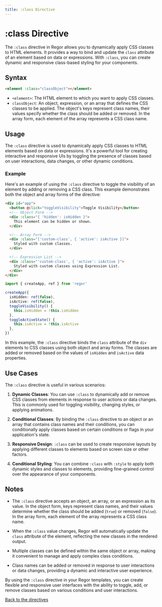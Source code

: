 ```yaml
---
title: :class Directive
---
```


# :class Directive

The `:class` directive in Regor allows you to dynamically apply CSS classes to HTML elements. It provides a way to bind and update the `class` attribute of an element based on data or expressions. With `:class`, you can create dynamic and responsive class-based styling for your components.

## Syntax

```html
<element :class="classObject"></element>
```

- `<element>`: The HTML element to which you want to apply CSS classes.
- `classObject`: An object, expression, or an array that defines the CSS classes to be applied. The object's keys represent class names, their values specify whether the class should be added or removed. In the array form, each element of the array represents a CSS class name.

## Usage

The `:class` directive is used to dynamically apply CSS classes to HTML elements based on data or expressions. It's a powerful tool for creating interactive and responsive UIs by toggling the presence of classes based on user interactions, data changes, or other dynamic conditions.

### Example

Here's an example of using the `:class` directive to toggle the visibility of an element by adding or removing a CSS class. This example demonstrates both the object and array forms of the directive:

```html
<div id="app">
  <button @click="toggleVisibility">Toggle Visibility</button>
  <!-- Object Form -->
  <div :class="{ 'hidden': isHidden }">
    This element can be hidden or shown.
  </div>

  <!-- Array Form -->
  <div :class="['custom-class', { 'active': isActive }]">
    Styled with custom classes.
  </div>

  <!-- Expression List -->
  <div :class="'custom-class', { 'active': isActive }">
    Styled with custom classes using Expression List.
  </div>
</div>
```

```ts
import { createApp, ref } from 'regor'

createApp({
  isHidden: ref(false),
  isActive: ref(false),
  toggleVisibility() {
    this.isHidden = !this.isHidden
  },
  toggleActiveState() {
    this.isActive = !this.isActive
  },
})
```

In this example, the `:class` directive binds the `class` attribute of the `div` elements to CSS classes using both object and array forms. The classes are added or removed based on the values of `isHidden` and `isActive` data properties.

## Use Cases

The `:class` directive is useful in various scenarios:

1. **Dynamic Classes**: You can use `:class` to dynamically add or remove CSS classes from elements in response to user actions or data changes. This is commonly used for toggling visibility, changing styles, or applying animations.

2. **Conditional Classes**: By binding the `:class` directive to an object or an array that contains class names and their conditions, you can conditionally apply classes based on certain conditions or flags in your application's state.

3. **Responsive Design**: `:class` can be used to create responsive layouts by applying different classes to elements based on screen size or other factors.

4. **Conditional Styling**: You can combine `:class` with `:style` to apply both dynamic styles and classes to elements, providing fine-grained control over the appearance of your components.

## Notes

- The `:class` directive accepts an object, an array, or an expression as its value. In the object form, keys represent class names, and their values determine whether the class should be added (`true`) or removed (`false`). In the array form, each element of the array represents a CSS class name.

- When the `:class` value changes, Regor will automatically update the `class` attribute of the element, reflecting the new classes in the rendered output.

- Multiple classes can be defined within the same object or array, making it convenient to manage and apply complex class conditions.

- Class names can be added or removed in response to user interactions or data changes, providing a dynamic and interactive user experience.

By using the `:class` directive in your Regor templates, you can create flexible and responsive user interfaces with the ability to toggle, add, or remove classes based on various conditions and user interactions.

[Back to the directives](directives.md)
